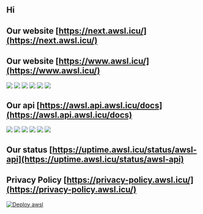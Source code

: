 ## Hi 

## Our website [https://next.awsl.icu/](https://next.awsl.icu/)

## Our website [https://www.awsl.icu/](https://www.awsl.icu/)

![](https://uptime.awsl.icu/api/badge/2/status)
![](https://uptime.awsl.icu/api/badge/2/uptime)
![](https://uptime.awsl.icu/api/badge/2/ping)
![](https://uptime.awsl.icu/api/badge/2/avg-response)
![](https://uptime.awsl.icu/api/badge/2/cert-exp)
![](https://uptime.awsl.icu/api/badge/2/response)

## Our api [https://awsl.api.awsl.icu/docs](https://awsl.api.awsl.icu/docs)

![](https://uptime.awsl.icu/api/badge/1/status)
![](https://uptime.awsl.icu/api/badge/1/uptime)
![](https://uptime.awsl.icu/api/badge/1/ping)
![](https://uptime.awsl.icu/api/badge/1/avg-response)
![](https://uptime.awsl.icu/api/badge/1/cert-exp)
![](https://uptime.awsl.icu/api/badge/1/response)

## Our status [https://uptime.awsl.icu/status/awsl-api](https://uptime.awsl.icu/status/awsl-api)

## Privacy Policy [https://privacy-policy.awsl.icu/](https://privacy-policy.awsl.icu/)

[![Deploy awsl](https://github.com/awsl-project/awsl-pipeline/actions/workflows/release.yml/badge.svg)](https://github.com/awsl-project/awsl-pipeline/actions/workflows/release.yml)
<!--

**Here are some ideas to get you started:**

🙋‍♀️ A short introduction - what is your organization all about?
🌈 Contribution guidelines - how can the community get involved?
👩‍💻 Useful resources - where can the community find your docs? Is there anything else the community should know?
🍿 Fun facts - what does your team eat for breakfast?
🧙 Remember, you can do mighty things with the power of [Markdown](https://docs.github.com/github/writing-on-github/getting-started-with-writing-and-formatting-on-github/basic-writing-and-formatting-syntax)
-->
